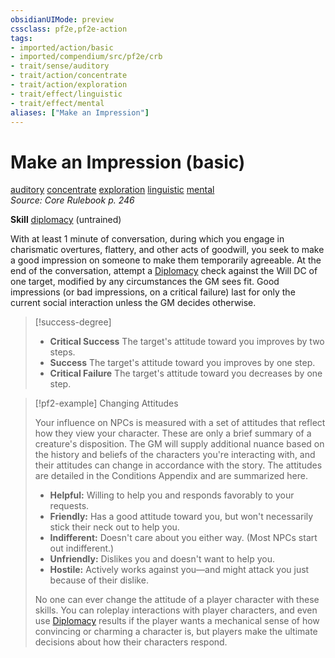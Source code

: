 ```yaml
---
obsidianUIMode: preview
cssclass: pf2e,pf2e-action
tags:
- imported/action/basic
- imported/compendium/src/pf2e/crb
- trait/sense/auditory
- trait/action/concentrate
- trait/action/exploration
- trait/effect/linguistic
- trait/effect/mental
aliases: ["Make an Impression"]
---
```

# Make an Impression (basic)
[auditory](auditory.md)  [concentrate](concentrate.md)  [exploration](exploration.md)  [linguistic](linguistic.md)  [mental](mental.md)  
*Source: Core Rulebook p. 246*  

**Skill** [diplomacy](../../compendium/skills.md#Diplomacy) (untrained)

With at least 1 minute of conversation, during which you engage in charismatic overtures, flattery, and other acts of goodwill, you seek to make a good impression on someone to make them temporarily agreeable. At the end of the conversation, attempt a [Diplomacy](../../compendium/skills.md#Diplomacy) check against the Will DC of one target, modified by any circumstances the GM sees fit. Good impressions (or bad impressions, on a critical failure) last for only the current social interaction unless the GM decides otherwise.

> [!success-degree] 
> - **Critical Success** The target's attitude toward you improves by two steps.
> - **Success** The target's attitude toward you improves by one step.
> - **Critical Failure** The target's attitude toward you decreases by one step.

> [!pf2-example] Changing Attitudes
> 
> Your influence on NPCs is measured with a set of attitudes that reflect how they view your character. These are only a brief summary of a creature's disposition. The GM will supply additional nuance based on the history and beliefs of the characters you're interacting with, and their attitudes can change in accordance with the story. The attitudes are detailed in the Conditions Appendix and are summarized here.
> 
> - **Helpful:** Willing to help you and responds favorably to your requests.
> - **Friendly:** Has a good attitude toward you, but won't necessarily stick their neck out to help you.
> - **Indifferent:** Doesn't care about you either way. (Most NPCs start out indifferent.)
> - **Unfriendly:** Dislikes you and doesn't want to help you.
> - **Hostile:** Actively works against you—and might attack you just because of their dislike.
> 
> No one can ever change the attitude of a player character with these skills. You can roleplay interactions with player characters, and even use [Diplomacy](../../compendium/skills.md#Diplomacy) results if the player wants a mechanical sense of how convincing or charming a character is, but players make the ultimate decisions about how their characters respond.